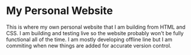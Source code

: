 # My Personal Website 
This is where my own personal website that I am building from HTML and CSS.
I am building and testing live so the website probably won't be fully functional all of the time.
I am mostly developing offline line but I am commiting when new things are added for accurate version control.
